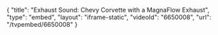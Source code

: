 {
    "title": "Exhaust Sound: Chevy Corvette with a MagnaFlow Exhaust",
    "type": "embed",
    "layout": "iframe-static",
    "videoId": "6650008",
    "url": "\/tvpembed\/6650008"
}